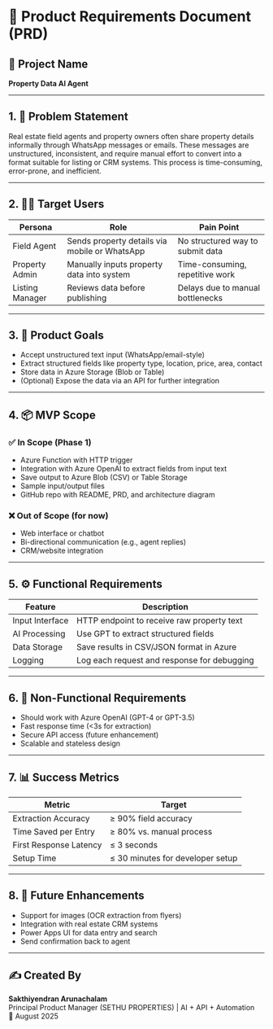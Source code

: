 # 📝 Product Requirements Document (PRD)

## 📌 Project Name
**Property Data AI Agent**

---

## 1. 🎯 Problem Statement

Real estate field agents and property owners often share property details informally through WhatsApp messages or emails. These messages are unstructured, inconsistent, and require manual effort to convert into a format suitable for listing or CRM systems. This process is time-consuming, error-prone, and inefficient.

---

## 2. 🧑‍💼 Target Users

| Persona | Role | Pain Point |
|--------|------|------------|
| Field Agent | Sends property details via mobile or WhatsApp | No structured way to submit data |
| Property Admin | Manually inputs property data into system | Time-consuming, repetitive work |
| Listing Manager | Reviews data before publishing | Delays due to manual bottlenecks |

---

## 3. 🌟 Product Goals

- Accept unstructured text input (WhatsApp/email-style)
- Extract structured fields like property type, location, price, area, contact
- Store data in Azure Storage (Blob or Table)
- (Optional) Expose the data via an API for further integration

---

## 4. 📦 MVP Scope

### ✅ In Scope (Phase 1)
- Azure Function with HTTP trigger
- Integration with Azure OpenAI to extract fields from input text
- Save output to Azure Blob (CSV) or Table Storage
- Sample input/output files
- GitHub repo with README, PRD, and architecture diagram

### ❌ Out of Scope (for now)
- Web interface or chatbot
- Bi-directional communication (e.g., agent replies)
- CRM/website integration

---

## 5. ⚙️ Functional Requirements

| Feature | Description |
|---------|-------------|
| Input Interface | HTTP endpoint to receive raw property text |
| AI Processing | Use GPT to extract structured fields |
| Data Storage | Save results in CSV/JSON format in Azure |
| Logging | Log each request and response for debugging |

---

## 6. 🔐 Non-Functional Requirements

- Should work with Azure OpenAI (GPT-4 or GPT-3.5)
- Fast response time (<3s for extraction)
- Secure API access (future enhancement)
- Scalable and stateless design

---

## 7. 📊 Success Metrics

| Metric | Target |
|--------|--------|
| Extraction Accuracy | ≥ 90% field accuracy |
| Time Saved per Entry | ≥ 80% vs. manual process |
| First Response Latency | ≤ 3 seconds |
| Setup Time | ≤ 30 minutes for developer setup |

---

## 8. 🔭 Future Enhancements

- Support for images (OCR extraction from flyers)
- Integration with real estate CRM systems
- Power Apps UI for data entry and search
- Send confirmation back to agent

---

## ✍️ Created By

**Sakthiyendran Arunachalam**  
Principal Product Manager (SETHU PROPERTIES) | AI + API + Automation  
📅 August 2025

